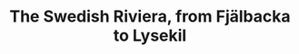 ---
layout:     post
title:      The Swedish Riviera, from Fjälbacka to Lysekil
categories: [A Ride on The Pilgrims' Route]
---